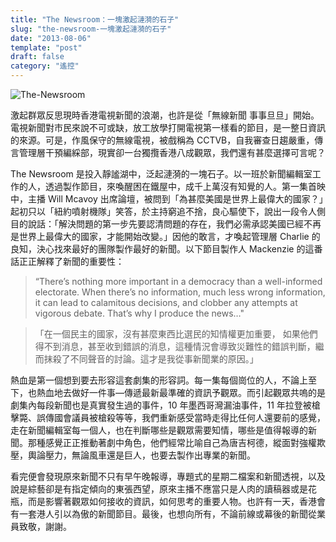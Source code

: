 ```yaml
---
title: "The Newsroom：一塊激起漣漪的石子"
slug: "the-newsroom-一塊激起漣漪的石子"
date: "2013-08-06"
template: "post"
draft: false
category: "遙控"
---
```


![The-Newsroom](media/the-newsroom.jpg)

激起群眾反思現時香港電視新聞的浪潮，也許是從「無線新聞 事事旦旦」開始。電視新聞對市民來說不可或缺，放工放學打開電視第一樣看的節目，是一整日資訊的來源。可是，作風保守的無線電視，被戲稱為 CCTVB，自我審查日趨嚴重，傳言管理層干預編綵部，現實卻一台獨攬香港八成觀眾，我們還有甚麼選擇可言呢？

The Newsroom 是投入靜謐湖中，泛起漣漪的一塊石子。以一班於新聞編輯室工作的人，透過製作節目，來喚醒困在鐵屋中，成千上萬沒有知覺的人。第一集首映中，主播 Will Mcavoy 出席論壇，被問到「為甚麼美國是世界上最偉大的國家？」起初只以「紐約噴射機隊」笑答，於主持窮追不捨，良心驅使下，說出一段令人側目的說話：「解決問題的第一步先要認清問題的存在，我們必需承認美國已經不再是世界上最偉大的國家，才能開始改變。」因他的敢言，才喚起管理層 Charlie 的良知，決心找來最好的團隊製作最好的新聞。以下節目製作人 Mackenzie 的這番話正正解釋了新聞的重要性：

> “There’s nothing more important in a democracy than a well-informed electorate. When there’s no information, much less wrong information, it can lead to calamitous decisions, and clobber any attempts at vigorous debate. That’s why I produce the news…"

> 「在一個民主的國家，沒有甚麼東西比選民的知情權更加重要， 如果他們得不到消息，甚至收到錯誤的消息，這種情況會導致災難性的錯誤判斷，繼而抹殺了不同聲音的討論。這才是我從事新聞業的原因。」

熱血是第一個想到要去形容這套劇集的形容詞。每一集每個崗位的人，不論上至下，也熱血地去做好一件事—傳遞最新最準確的資訊予觀眾。而引起觀眾共嗚的是劇集內每段新聞也是真實發生過的事件，10 年墨西哥灣漏油事件，11 年拉登被槍擊斃、誤傳國會議員被槍殺等等，我們重新感受當時走得比任何人還要前的感覺，走在新聞編輯室每一個人，也在判斷哪些是觀眾需要知情，哪些是值得報導的新聞。那種感覺正正推動著劇中角色，他們經常比喻自己為唐吉柯德，縱面對強權欺壓，輿論壓力，無論風車還是巨人，也要去製作出專業的新聞。

看完便會發現原來新聞不只有早午晚報導，專題式的星期二檔案和新聞透視，以及說是綜藝卻是有指定傾向的東張西望，原來主播不應當只是人肉的讀稿器或是花瓶，而是影響著觀眾如何接收的資訊，如何思考的重要人物。也許有一天，香港會有一套港人引以為傲的新聞節目。最後，也想向所有，不論前線或幕後的新聞從業員致敬，謝謝。
